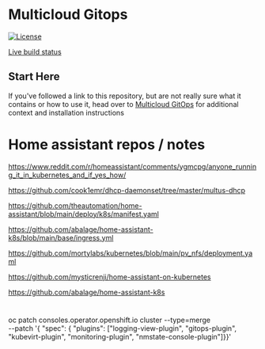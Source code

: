 # Multicloud Gitops

[![License](https://img.shields.io/badge/License-Apache%202.0-blue.svg)](https://opensource.org/licenses/Apache-2.0)

[Live build status](https://validatedpatterns.io/ci/?pattern=mcgitops)

## Start Here

If you've followed a link to this repository, but are not really sure what it contains
or how to use it, head over to [Multicloud GitOps](http://hybrid-cloud-patterns.io/multicloud-gitops/)
for additional context and installation instructions


# Home assistant repos / notes
https://www.reddit.com/r/homeassistant/comments/ygmcpg/anyone_running_it_in_kubernetes_and_if_yes_how/

https://github.com/cook1emr/dhcp-daemonset/tree/master/multus-dhcp

https://github.com/theautomation/home-assistant/blob/main/deploy/k8s/manifest.yaml

https://github.com/abalage/home-assistant-k8s/blob/main/base/ingress.yml

https://github.com/mortylabs/kubernetes/blob/main/pv_nfs/deployment.yaml

https://github.com/mysticrenji/home-assistant-on-kubernetes

https://github.com/abalage/home-assistant-k8s


#


oc patch consoles.operator.openshift.io cluster  --type=merge \
--patch '{ "spec": { "plugins": ["logging-view-plugin", "gitops-plugin", "kubevirt-plugin", "monitoring-plugin", "nmstate-console-plugin"]}}'


